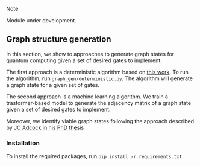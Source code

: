 > [!NOTE]
> Module under development.

## Graph structure generation

In this section, we show to approaches to generate graph states for quantum computing given a set of desired gates to implement.

The first approach is a deterministic algorithm based on [this work](https://dx.doi.org/10.14288/1.0435698). To run the algorithm, run `graph_gen/deterministic.py`. The algorithm will generate a graph state for a given set of gates.

The second approach is a machine learning algorithm. We train a trasformer-based model to generate the adjacency matrix of a graph state given a set of desired gates to implement.

Moreover, we identify viable graph states following the approach described by [JC Adcock in his PhD thesis](https://research-information.bris.ac.uk/ws/portalfiles/portal/202643120/Jeremy_C._Adcock_Ph.D_thesis_Generating_Optical_Graph_States_v2.pdf)

### Installation

To install the required packages, run `pip install -r requirements.txt`.


